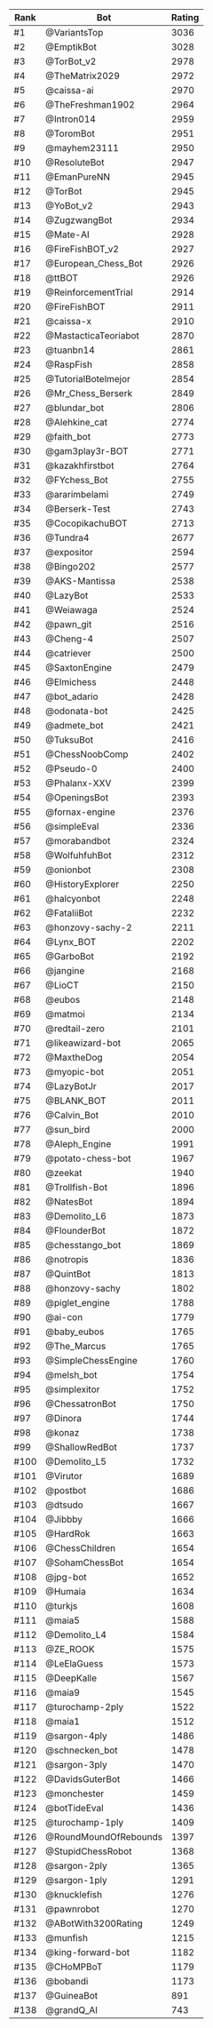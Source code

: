 Rank|Bot|Rating
---|---|---
#1|@VariantsTop|3036
#2|@EmptikBot|3028
#3|@TorBot_v2|2978
#4|@TheMatrix2029|2972
#5|@caissa-ai|2970
#6|@TheFreshman1902|2964
#7|@Intron014|2959
#8|@ToromBot|2951
#9|@mayhem23111|2950
#10|@ResoluteBot|2947
#11|@EmanPureNN|2945
#12|@TorBot|2945
#13|@YoBot_v2|2943
#14|@ZugzwangBot|2934
#15|@Mate-AI|2928
#16|@FireFishBOT_v2|2927
#17|@European_Chess_Bot|2926
#18|@ttBOT|2926
#19|@ReinforcementTrial|2914
#20|@FireFishBOT|2911
#21|@caissa-x|2910
#22|@MastacticaTeoriabot|2870
#23|@tuanbn14|2861
#24|@RaspFish|2858
#25|@TutorialBotelmejor|2854
#26|@Mr_Chess_Berserk|2849
#27|@blundar_bot|2806
#28|@Alehkine_cat|2774
#29|@faith_bot|2773
#30|@gam3play3r-BOT|2771
#31|@kazakhfirstbot|2764
#32|@FYchess_Bot|2755
#33|@ararimbelami|2749
#34|@Berserk-Test|2743
#35|@CocopikachuBOT|2713
#36|@Tundra4|2677
#37|@expositor|2594
#38|@Bingo202|2577
#39|@AKS-Mantissa|2538
#40|@LazyBot|2533
#41|@Weiawaga|2524
#42|@pawn_git|2516
#43|@Cheng-4|2507
#44|@catriever|2500
#45|@SaxtonEngine|2479
#46|@Elmichess|2448
#47|@bot_adario|2428
#48|@odonata-bot|2425
#49|@admete_bot|2421
#50|@TuksuBot|2416
#51|@ChessNoobComp|2402
#52|@Pseudo-0|2400
#53|@Phalanx-XXV|2399
#54|@OpeningsBot|2393
#55|@fornax-engine|2376
#56|@simpleEval|2336
#57|@morabandbot|2324
#58|@WolfuhfuhBot|2312
#59|@onionbot|2308
#60|@HistoryExplorer|2250
#61|@halcyonbot|2248
#62|@FataliiBot|2232
#63|@honzovy-sachy-2|2211
#64|@Lynx_BOT|2202
#65|@GarboBot|2192
#66|@jangine|2168
#67|@LioCT|2150
#68|@eubos|2148
#69|@matmoi|2134
#70|@redtail-zero|2101
#71|@likeawizard-bot|2065
#72|@MaxtheDog|2054
#73|@myopic-bot|2051
#74|@LazyBotJr|2017
#75|@BLANK_BOT|2011
#76|@Calvin_Bot|2010
#77|@sun_bird|2000
#78|@Aleph_Engine|1991
#79|@potato-chess-bot|1967
#80|@zeekat|1940
#81|@Trollfish-Bot|1896
#82|@NatesBot|1894
#83|@Demolito_L6|1873
#84|@FlounderBot|1872
#85|@chesstango_bot|1869
#86|@notropis|1836
#87|@QuintBot|1813
#88|@honzovy-sachy|1802
#89|@piglet_engine|1788
#90|@ai-con|1779
#91|@baby_eubos|1765
#92|@The_Marcus|1765
#93|@SimpleChessEngine|1760
#94|@melsh_bot|1754
#95|@simplexitor|1752
#96|@ChessatronBot|1750
#97|@Dinora|1744
#98|@konaz|1738
#99|@ShallowRedBot|1737
#100|@Demolito_L5|1732
#101|@Virutor|1689
#102|@postbot|1686
#103|@dtsudo|1667
#104|@Jibbby|1666
#105|@HardRok|1663
#106|@ChessChildren|1654
#107|@SohamChessBot|1654
#108|@jpg-bot|1652
#109|@Humaia|1634
#110|@turkjs|1608
#111|@maia5|1588
#112|@Demolito_L4|1584
#113|@ZE_ROOK|1575
#114|@LeElaGuess|1573
#115|@DeepKalle|1567
#116|@maia9|1545
#117|@turochamp-2ply|1522
#118|@maia1|1512
#119|@sargon-4ply|1486
#120|@schnecken_bot|1478
#121|@sargon-3ply|1470
#122|@DavidsGuterBot|1466
#123|@monchester|1459
#124|@botTideEval|1436
#125|@turochamp-1ply|1409
#126|@RoundMoundOfRebounds|1397
#127|@StupidChessRobot|1368
#128|@sargon-2ply|1365
#129|@sargon-1ply|1291
#130|@knucklefish|1276
#131|@pawnrobot|1270
#132|@ABotWith3200Rating|1249
#133|@munfish|1215
#134|@king-forward-bot|1182
#135|@CHoMPBoT|1179
#136|@bobandi|1173
#137|@GuineaBot|891
#138|@grandQ_AI|743
